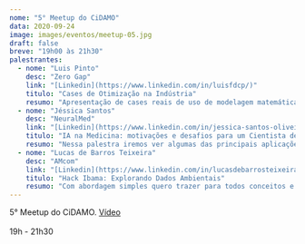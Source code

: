 ```yaml
---
nome: "5° Meetup do CiDAMO"
data: 2020-09-24
image: images/eventos/meetup-05.jpg
draft: false
breve: "19h00 às 21h30"
palestrantes:
  - nome: "Luis Pinto"
    desc: "Zero Gap"
    link: "[Linkedin](https://www.linkedin.com/in/luisfdcp/)"
    titulo: "Cases de Otimização na Indústria"
    resumo: "Apresentação de cases reais de uso de modelagem matemática para tomada de decisão em diversas áreas de negócio."
  - nome: "Jéssica Santos"
    desc: "NeuralMed"
    link: "[Linkedin](https://www.linkedin.com/in/jessica-santos-oliveira/)"
    titulo: "IA na Medicina: motivações e desafios para um Cientista de Dados"
    resumo: "Nessa palestra iremos ver algumas das principais aplicações de inteligência Artificial na Medicina, alguns dos motivos que os fazem importantes e as principais técnicas e desafios na análise desse tipo de dado."
  - nome: "Lucas de Barros Teixeira"
    desc: "AMcom"
    link: "[Linkedin](https://www.linkedin.com/in/lucasdebarrosteixeira/)"
    titulo: "Hack Ibama: Explorando Dados Ambientais"
    resumo: "Com abordagem simples quero trazer para todos conceitos e práticas de dados abertos, usando tecnologia/python! Vamos acessar, analisar e hackear os dados do IBAMA (órgão ambiental). SIM, vamos codar e aprender muito."
---
```

5° Meetup do CiDAMO. [Vídeo](https://youtu.be/YSPcql_bpG8)<br><br>19h - 21h30


